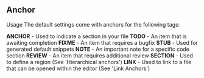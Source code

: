 ## Anchor

Usage
The default settings come with anchors for the following tags:

**ANCHOR**  - Used to indicate a section in your file
**TODO**    - An item that is awaiting completion
**FIXME**   - An item that requires a bugfix
**STUB**    - Used for generated default snippets
**NOTE**    - An important note for a specific code section
**REVIEW**  - An item that requires additional review
**SECTION** - Used to define a region (See 'Hierarchical anchors')
**LINK**    - Used to link to a file that can be opened within the editor (See 'Link Anchors')